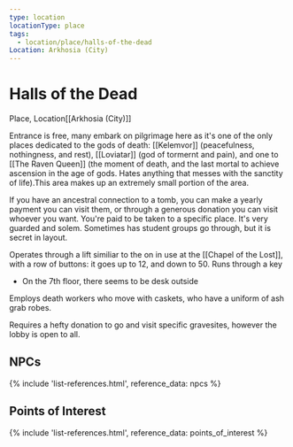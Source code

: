 ```yaml
---
type: location
locationType: place
tags:
  - location/place/halls-of-the-dead
Location: Arkhosia (City)
---
```


# Halls of the Dead
Place, <span class="dataview inline-field"><span class="inline-field-key">Location</span><span class="inline-field-value">[[Arkhosia (City)]]</span></span>

Entrance is free, many embark on pilgrimage here as it's one of the only places dedicated to the gods of death: [[Kelemvor]] (peacefulness, nothingness, and rest), [[Loviatar]] (god of tormernt and pain), and one to [[The Raven Queen]] (the moment of death, and the last mortal to achieve ascension in the age of gods.  Hates anything that messes with the sanctity of life).This area makes up an extremely small portion of the area. 

If you have an ancestral connection to a tomb, you can make a yearly payment you can visit them, or through a generous donation you can visit whoever you want. You're paid to be taken to a specific place. It's very guarded and solem. Sometimes has student groups go through, but it is secret in layout. 

Operates through a lift similiar to the on in use at the [[Chapel of the Lost]], with a row of buttons: it goes up to 12, and down to 50. Runs through a key
 * On the 7th floor, there seems to be desk outside
 
Employs death workers who move with caskets, who have a uniform of ash grab robes.

Requires a hefty donation to go and visit specific gravesites, however the lobby is open to all. 
 
## NPCs
{% include 'list-references.html', reference_data: npcs %}

## Points of Interest
{% include 'list-references.html', reference_data: points_of_interest %}
